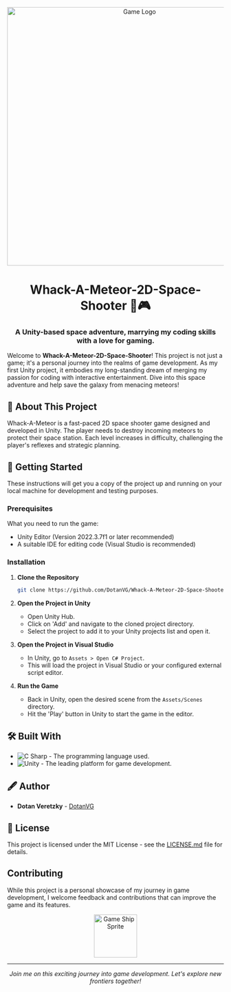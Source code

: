 <div align="center">
    <img src="https://i.ibb.co/hcb3K5L/Splash-Screen-PNG.png" alt="Game Logo" width="600"/>
    <h1>Whack-A-Meteor-2D-Space-Shooter 🚀🎮</h1>
    <h3>A Unity-based space adventure, marrying my coding skills with a love for gaming.</h3>
</div>

Welcome to **Whack-A-Meteor-2D-Space-Shooter**! This project is not just a game; it's a personal journey into the realms of game development. As my first Unity project, it embodies my long-standing dream of merging my passion for coding with interactive entertainment. Dive into this space adventure and help save the galaxy from menacing meteors!
## 🎯 About This Project

Whack-A-Meteor is a fast-paced 2D space shooter game designed and developed in Unity. The player needs to destroy incoming meteors to protect their space station. Each level increases in difficulty, challenging the player's reflexes and strategic planning.

## 🚀 Getting Started

These instructions will get you a copy of the project up and running on your local machine for development and testing purposes.

### Prerequisites

What you need to run the game:

- Unity Editor (Version 2022.3.7f1 or later recommended)
- A suitable IDE for editing code (Visual Studio is recommended)

### Installation

1. **Clone the Repository**
   ```bash
   git clone https://github.com/DotanVG/Whack-A-Meteor-2D-Space-Shooter.git
   ```

2. **Open the Project in Unity**
   - Open Unity Hub.
   - Click on 'Add' and navigate to the cloned project directory.
   - Select the project to add it to your Unity projects list and open it.

3. **Open the Project in Visual Studio**
   - In Unity, go to `Assets > Open C# Project`.
   - This will load the project in Visual Studio or your configured external script editor.

4. **Run the Game**
   - Back in Unity, open the desired scene from the `Assets/Scenes` directory.
   - Hit the 'Play' button in Unity to start the game in the editor.

## 🛠️ Built With

- ![C Sharp](https://img.shields.io/badge/C%20Sharp-%23239120.svg?style=flat&logo=csharp&logoColor=white&labelColor=239120&logoWidth=20&logoHeight=20) - The programming language used.
- ![Unity](https://img.shields.io/badge/-Unity-black?style=flat&logo=unity&labelColor=black&logoWidth=20&logoHeight=20) - The leading platform for game development.

## 🖋️ Author

- **Dotan Veretzky** - [DotanVG](https://github.com/DotanVG)

## 📄 License

This project is licensed under the MIT License - see the [LICENSE.md](LICENSE) file for details.

## Contributing

While this project is a personal showcase of my journey in game development, I welcome feedback and contributions that can improve the game and its features.
<div align="center">
    <img src="https://i.ibb.co/ZxHNrVh/player-Ship1-blue.png" alt="Game Ship Sprite" width="100"/>
</div>

---

<p align="center">
    <i>Join me on this exciting journey into game development. Let's explore new frontiers together!</i>
</p>

